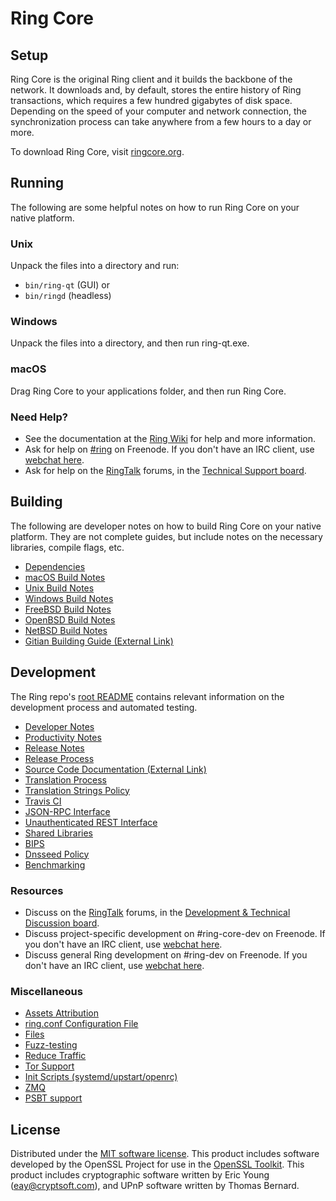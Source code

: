 Ring Core
=============

Setup
---------------------
Ring Core is the original Ring client and it builds the backbone of the network. It downloads and, by default, stores the entire history of Ring transactions, which requires a few hundred gigabytes of disk space. Depending on the speed of your computer and network connection, the synchronization process can take anywhere from a few hours to a day or more.

To download Ring Core, visit [ringcore.org](https://ringcore.org/en/download/).

Running
---------------------
The following are some helpful notes on how to run Ring Core on your native platform.

### Unix

Unpack the files into a directory and run:

- `bin/ring-qt` (GUI) or
- `bin/ringd` (headless)

### Windows

Unpack the files into a directory, and then run ring-qt.exe.

### macOS

Drag Ring Core to your applications folder, and then run Ring Core.

### Need Help?

* See the documentation at the [Ring Wiki](https://en.ring.it/wiki/Main_Page)
for help and more information.
* Ask for help on [#ring](http://webchat.freenode.net?channels=ring) on Freenode. If you don't have an IRC client, use [webchat here](http://webchat.freenode.net?channels=ring).
* Ask for help on the [RingTalk](https://ringtalk.org/) forums, in the [Technical Support board](https://ringtalk.org/index.php?board=4.0).

Building
---------------------
The following are developer notes on how to build Ring Core on your native platform. They are not complete guides, but include notes on the necessary libraries, compile flags, etc.

- [Dependencies](dependencies.md)
- [macOS Build Notes](build-osx.md)
- [Unix Build Notes](build-unix.md)
- [Windows Build Notes](build-windows.md)
- [FreeBSD Build Notes](build-freebsd.md)
- [OpenBSD Build Notes](build-openbsd.md)
- [NetBSD Build Notes](build-netbsd.md)
- [Gitian Building Guide (External Link)](https://github.com/ring-core/docs/blob/master/gitian-building.md)

Development
---------------------
The Ring repo's [root README](/README.md) contains relevant information on the development process and automated testing.

- [Developer Notes](developer-notes.md)
- [Productivity Notes](productivity.md)
- [Release Notes](release-notes.md)
- [Release Process](release-process.md)
- [Source Code Documentation (External Link)](https://dev.visucore.com/ring/doxygen/)
- [Translation Process](translation_process.md)
- [Translation Strings Policy](translation_strings_policy.md)
- [Travis CI](travis-ci.md)
- [JSON-RPC Interface](JSON-RPC-interface.md)
- [Unauthenticated REST Interface](REST-interface.md)
- [Shared Libraries](shared-libraries.md)
- [BIPS](bips.md)
- [Dnsseed Policy](dnsseed-policy.md)
- [Benchmarking](benchmarking.md)

### Resources
* Discuss on the [RingTalk](https://ringtalk.org/) forums, in the [Development & Technical Discussion board](https://ringtalk.org/index.php?board=6.0).
* Discuss project-specific development on #ring-core-dev on Freenode. If you don't have an IRC client, use [webchat here](http://webchat.freenode.net/?channels=ring-core-dev).
* Discuss general Ring development on #ring-dev on Freenode. If you don't have an IRC client, use [webchat here](http://webchat.freenode.net/?channels=ring-dev).

### Miscellaneous
- [Assets Attribution](assets-attribution.md)
- [ring.conf Configuration File](ring-conf.md)
- [Files](files.md)
- [Fuzz-testing](fuzzing.md)
- [Reduce Traffic](reduce-traffic.md)
- [Tor Support](tor.md)
- [Init Scripts (systemd/upstart/openrc)](init.md)
- [ZMQ](zmq.md)
- [PSBT support](psbt.md)

License
---------------------
Distributed under the [MIT software license](/COPYING).
This product includes software developed by the OpenSSL Project for use in the [OpenSSL Toolkit](https://www.openssl.org/). This product includes
cryptographic software written by Eric Young ([eay@cryptsoft.com](mailto:eay@cryptsoft.com)), and UPnP software written by Thomas Bernard.

